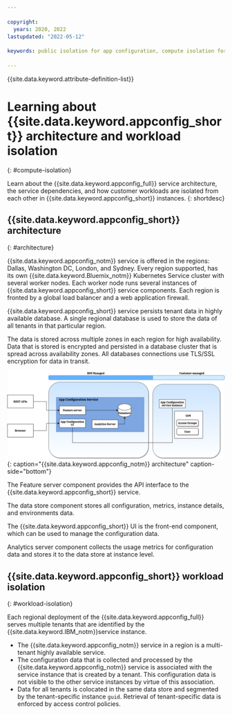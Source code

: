 ```yaml
---

copyright:
  years: 2020, 2022
lastupdated: "2022-05-12"

keywords: public isolation for app configuration, compute isolation for app configuration, app configuration architecture, workload isolation in app configuration

---
```


{{site.data.keyword.attribute-definition-list}}

# Learning about {{site.data.keyword.appconfig_short}} architecture and workload isolation
{: #compute-isolation}

Learn about the {{site.data.keyword.appconfig_full}} service architecture, the service dependencies,
and how customer workloads are isolated from each other in {{site.data.keyword.appconfig_short}} instances.
{: shortdesc}

## {{site.data.keyword.appconfig_short}} architecture
{: #architecture}

{{site.data.keyword.appconfig_notm}} service is offered in the regions: Dallas, Washington DC, London, and Sydney. Every region supported, has its own {{site.data.keyword.Bluemix_notm}} Kubernetes Service cluster with several worker nodes. Each worker node runs several instances of {{site.data.keyword.appconfig_short}} service components. Each region is fronted by a global load balancer and a web application firewall.

{{site.data.keyword.appconfig_short}} service persists tenant data in highly available database. A single regional database is used to store the data of all tenants in that particular region.

The data is stored across multiple zones in each region for high availability. Data that is stored is encrypted and persisted in a database cluster that is spread across availability zones. All databases connections use TLS/SSL encryption for data in transit.

![Architecture](images/arch.png "Architecture diagram"){: caption="{{site.data.keyword.appconfig_notm}} architecture" caption-side="bottom"}

The Feature server component provides the API interface to the {{site.data.keyword.appconfig_short}} service.

The data store component stores all configuration, metrics, instance details, and environments data.

The {{site.data.keyword.appconfig_short}} UI is the front-end component, which can be used to manage the
configuration data.

Analytics server component collects the usage metrics for configuration data and stores it to the data store at instance level.

## {{site.data.keyword.appconfig_short}} workload isolation
{: #workload-isolation}

Each regional deployment of the {{site.data.keyword.appconfig_full}} serves multiple tenants that are identified by the {{site.data.keyword.IBM_notm}}service instance.

- The {{site.data.keyword.appconfig_notm}} service in a region is a multi-tenant highly available service.
- The configuration data that is collected and processed by the {{site.data.keyword.appconfig_notm}} service is associated with the service instance that is created by a tenant. This configuration data is not visible to the other service instances by virtue of this association.
- Data for all tenants is colocated in the same data store and segmented by the tenant-specific instance `guid`. Retrieval of tenant-specific data is enforced by access control policies.
